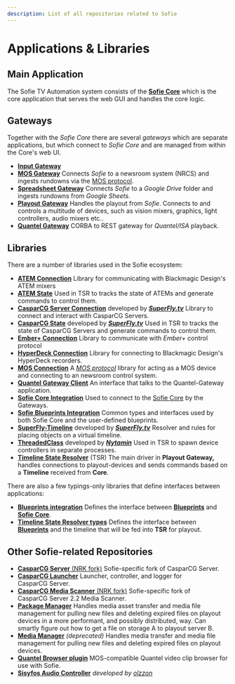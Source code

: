 ```yaml
---
description: List of all repositories related to Sofie
---
```


# Applications & Libraries

## Main Application

The Sofie TV Automation system consists of the [**Sofie&nbsp;Core**](https://github.com/nrkno/sofie-core) which is the core application that serves the web GUI and handles the core logic.

## Gateways

Together with the _Sofie&nbsp;Core_ there are several _gateways_ which are separate applications, but which connect to _Sofie&nbsp;Core_ and are managed from within the Core's web UI.

* [**Input Gateway**](https://github.com/nrkno/sofie-input-gateway) 
* [**MOS Gateway**](https://github.com/nrkno/sofie-mos-gateway) Connects _Sofie_ to a newsroom system \(NRCS\) and ingests rundowns via the [MOS protocol](http://mosprotocol.com/).
* [**Spreadsheet Gateway**](https://github.com/SuperFlyTV/spreadsheet-gateway) Connects _Sofie_ to a _Google Drive_ folder and ingests rundowns from _Google Sheets_.
* [**Playout Gateway**](https://github.com/nrkno/sofie-playout-gateway) Handles the playout from _Sofie_. Connects to and controls a multitude of devices, such as vision mixers, graphics, light controllers, audio mixers etc..
* [**Quantel Gateway**](https://github.com/nrkno/sofie-quantel-gateway) CORBA to REST gateway for _Quantel/ISA_ playback. 


## Libraries

There are a number of libraries used in the Sofie ecosystem:

* [**ATEM Connection**](https://github.com/nrkno/sofie-atem-connection) Library for communicating with Blackmagic Design's ATEM mixers
* [**ATEM State**](https://github.com/nrkno/sofie-atem-state)  Used in TSR to tracks the state of ATEMs and generate commands to control them.
* [**CasparCG&nbsp;Server Connection**](https://github.com/SuperFlyTV/casparcg-connection) developed by **[_SuperFly.tv_](https://github.com/SuperFlyTV)** Library to connect and interact with CasparCG&nbsp;Servers.
* [**CasparCG State**](https://github.com/superflytv/casparcg-state) developed by **[_SuperFly.tv_](https://github.com/SuperFlyTV)** Used in TSR to tracks the state of CasparCG&nbsp;Servers and generate commands to control them.
* [**Ember+ Connection**](https://github.com/nrkno/sofie-emberplus-connection) Library to communicate with _Ember+_ control protocol 
* [**HyperDeck Connection**](https://github.com/nrkno/sofie-hyperdeck-connection) Library for connecting to Blackmagic Design's HyperDeck recorders.
* [**MOS Connection**](https://github.com/nrkno/sofie-mos-connection/) A [_MOS protocol_](http://mosprotocol.com/) library for acting as a MOS device and connecting to an newsroom control system.
* [**Quantel Gateway Client**](https://github.com/nrkno/sofie-quantel-gateway-client) An interface that talks to the Quantel-Gateway application.
* [**Sofie&nbsp;Core Integration**](https://github.com/nrkno/sofie-core-integration) Used to connect to the [Sofie&nbsp;Core](https://github.com/nrkno/sofie-core) by the Gateways.
* [**Sofie Blueprints Integration**](https://github.com/nrkno/sofie-sofie-blueprints-integration) Common types and interfaces used by both Sofie&nbsp;Core and the user-defined blueprints.
* [**SuperFly-Timeline**](https://github.com/SuperFlyTV/supertimeline) developed by **[_SuperFly.tv_](https://github.com/SuperFlyTV)** Resolver and rules for placing objects on a virtual timeline.
* [**ThreadedClass**](https://github.com/nytamin/threadedClass) developed by **[_Nytamin_](https://github.com/nytamin)** Used in TSR to spawn device controllers in separate processes.
* [**Timeline State Resolver**](https://github.com/nrkno/sofie-timeline-state-resolver) \(TSR\) The main driver in **Playout Gateway,** handles connections to playout-devices and sends commands based on a **Timeline** received from **Core**.



There are also a few typings-only libraries that define interfaces between applications:

* [**Blueprints integration**](https://www.npmjs.com/package/tv-automation-sofie-blueprints-integration) Defines the interface between [**Blueprints**](/docs/user-guide/concepts-and-architecture#blueprints) and [**Sofie&nbsp;Core**](/docs/user-guide/dictionary#sofie-core).
* [**Timeline State Resolver types**](https://www.npmjs.com/package/timeline-state-resolver-types) Defines the interface between [**Blueprints**](/docs/user-guide/concepts-and-architecture#blueprints) and the timeline that will be fed into **TSR** for playout.

## Other Sofie-related Repositories

* [**CasparCG&nbsp;Server** \(NRK fork\)](https://github.com/nrkno/sofie-casparcg-server) Sofie-specific fork of CasparCG&nbsp;Server.
* [**CasparCG Launcher**](https://github.com/nrkno/sofie-casparcg-launcher) Launcher, controller, and logger for CasparCG&nbsp;Server.
* [**CasparCG Media Scanner** \(NRK fork\)](https://github.com/nrkno/sofie-casparcg-server) Sofie-specific fork of CasparCG&nbsp;Server 2.2 Media&nbsp;Scanner.
* [**Package Manager**](https://github.com/nrkno/sofie-package-manager) Handles media asset transfer and media file management for pulling new files and deleting expired files on playout devices in a more performant, and possibly distributed, way. Can smartly figure out how to get a file on storage A to playout server B.
* [**Media Manager**](https://github.com/nrkno/sofie-media-management) *(deprecated)* Handles media transfer and media file management for pulling new files and deleting expired files on playout devices.
* [**Quantel Browser plugin**](https://github.com/nrkno/sofie-quantel-browser-plugin) MOS-compatible Quantel video clip browser for use with Sofie.
* [**Sisyfos Audio Controller**](https://github.com/nrkno/sofie-sisyfos-audio-controller) *developed by [_olzzon_](https://github.com/olzzon/)*



